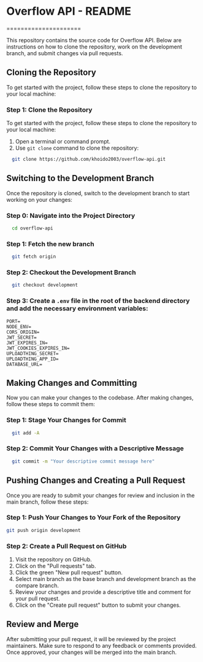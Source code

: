 # Overflow API - README

=====================

This repository contains the source code for Overflow API. Below are instructions on how to clone the repository, work on the development branch, and submit changes via pull requests.

## Cloning the Repository

To get started with the project, follow these steps to clone the repository to your local machine:

### Step 1: Clone the Repository

To get started with the project, follow these steps to clone the repository to your local machine:

1. Open a terminal or command prompt.
2. Use `git clone` command to clone the repository:

```bash
  git clone https://github.com/khoido2003/overflow-api.git
```

## Switching to the Development Branch

Once the repository is cloned, switch to the development branch to start working on your changes:

### Step 0: Navigate into the Project Directory

```bash
  cd overflow-api
```

### Step 1: Fetch the new branch

```bash
  git fetch origin

```

### Step 2: Checkout the Development Branch

```bash
  git checkout development
```

### Step 3: Create a `.env` file in the root of the backend directory and add the necessary environment variables:

```env
PORT=
NODE_ENV=
CORS_ORIGIN=
JWT_SECRET=
JWT_EXPIRES_IN=
JWT_COOKIES_EXPIRES_IN=
UPLOADTHING_SECRET=
UPLOADTHING_APP_ID=
DATABASE_URL=
```

## Making Changes and Committing

Now you can make your changes to the codebase. After making changes, follow these steps to commit them:

### Step 1: Stage Your Changes for Commit

```bash
  git add -A
```

### Step 2: Commit Your Changes with a Descriptive Message

```bash
  git commit -m "Your descriptive commit message here"
```

## Pushing Changes and Creating a Pull Request

Once you are ready to submit your changes for review and inclusion in the main branch, follow these steps:

### Step 1: Push Your Changes to Your Fork of the Repository

```bash
git push origin development
```

### Step 2: Create a Pull Request on GitHub

1. Visit the repository on GitHub.
2. Click on the "Pull requests" tab.
3. Click the green "New pull request" button.
4. Select main branch as the base branch and development branch as the compare branch.
5. Review your changes and provide a descriptive title and comment for your pull request.
6. Click on the "Create pull request" button to submit your changes.

## Review and Merge

After submitting your pull request, it will be reviewed by the project maintainers. Make sure to respond to any feedback or comments provided. Once approved, your changes will be merged into the main branch.
